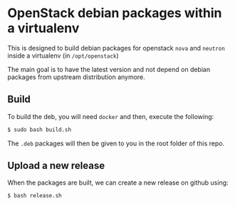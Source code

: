 # OpenStack debian packages within a virtualenv

This is designed to build debian packages for openstack `nova` and `neutron` inside a virtualenv (in `/opt/openstack`)

The main goal is to have the latest version and not depend on debian packages from upstream distribution anymore.

## Build
To build the deb, you will need `docker` and then, execute the following:

```bash
$ sudo bash build.sh
```

The `.deb` packages will then be given to you in the root folder of this repo.

## Upload a new release
When the packages are built, we can create a new release on github using:

```bash
$ bash release.sh
```
